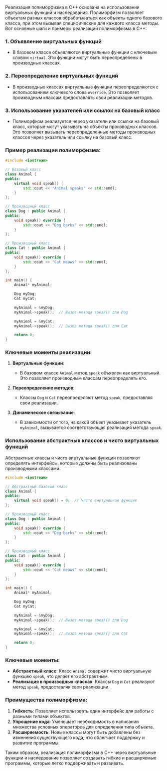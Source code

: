 Реализация полиморфизма в C++ основана на использовании виртуальных функций и наследования. Полиморфизм позволяет объектам разных классов обрабатываться как объекты одного базового класса, при этом вызывая специфические для каждого класса методы. Вот основные шаги и примеры реализации полиморфизма в C++:

### 1. **Объявление виртуальных функций**
   - В базовом классе объявляются виртуальные функции с ключевым словом `virtual`. Эти функции могут быть переопределены в производных классах.

### 2. **Переопределение виртуальных функций**
   - В производных классах виртуальные функции переопределяются с использованием ключевого слова `override`. Это позволяет производным классам предоставлять свои реализации методов.

### 3. **Использование указателей или ссылок на базовый класс**
   - Полиморфизм реализуется через указатели или ссылки на базовый класс, которые могут указывать на объекты производных классов. Это позволяет вызывать переопределенные методы производных классов через указатель или ссылку на базовый класс.

### Пример реализации полиморфизма:

```cpp
#include <iostream>

// Базовый класс
class Animal {
public:
    virtual void speak() {
        std::cout << "Animal speaks" << std::endl;
    }
};

// Производный класс
class Dog : public Animal {
public:
    void speak() override {
        std::cout << "Dog barks" << std::endl;
    }
};

// Производный класс
class Cat : public Animal {
public:
    void speak() override {
        std::cout << "Cat meows" << std::endl;
    }
};

int main() {
    Animal* myAnimal;

    Dog myDog;
    Cat myCat;

    myAnimal = &myDog;
    myAnimal->speak();  // Вызов метода speak() для Dog

    myAnimal = &myCat;
    myAnimal->speak();  // Вызов метода speak() для Cat

    return 0;
}
```

### Ключевые моменты реализации:

1. **Виртуальные функции**:
   - В базовом классе `Animal` метод `speak` объявлен как виртуальный. Это позволяет производным классам переопределять его.

2. **Переопределение методов**:
   - Классы `Dog` и `Cat` переопределяют метод `speak`, предоставляя свои реализации.

3. **Динамическое связывание**:
   - В зависимости от того, на какой объект указывает указатель `myAnimal`, вызывается соответствующая реализация метода `speak`.

### Использование абстрактных классов и чисто виртуальных функций

Абстрактные классы и чисто виртуальные функции позволяют определять интерфейсы, которые должны быть реализованы производными классами.

```cpp
#include <iostream>

// Абстрактный базовый класс
class Animal {
public:
    virtual void speak() = 0;  // Чисто виртуальная функция
};

// Производный класс
class Dog : public Animal {
public:
    void speak() override {
        std::cout << "Dog barks" << std::endl;
    }
};

// Производный класс
class Cat : public Animal {
public:
    void speak() override {
        std::cout << "Cat meows" << std::endl;
    }
};

int main() {
    Animal* myAnimal;

    Dog myDog;
    Cat myCat;

    myAnimal = &myDog;
    myAnimal->speak();  // Вызов метода speak() для Dog

    myAnimal = &myCat;
    myAnimal->speak();  // Вызов метода speak() для Cat

    return 0;
}
```

### Ключевые моменты:

- **Абстрактный класс**: Класс `Animal` содержит чисто виртуальную функцию `speak`, что делает его абстрактным.
- **Реализация в производных классах**: Классы `Dog` и `Cat` реализуют метод `speak`, предоставляя свои реализации.

### Преимущества полиморфизма:

1. **Гибкость**: Позволяет использовать один интерфейс для работы с разными типами объектов.
2. **Упрощение кода**: Уменьшает необходимость в написании множества условных операторов для определения типа объекта.
3. **Расширяемость**: Новые классы могут быть добавлены без изменения существующего кода, что облегчает поддержку и развитие программы.

Таким образом, реализация полиморфизма в C++ через виртуальные функции и наследование позволяет создавать гибкие и расширяемые программы, которые легко поддерживать и развивать.